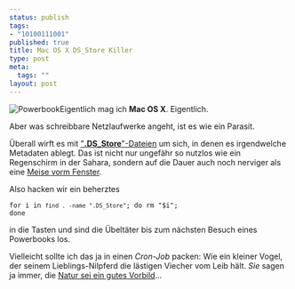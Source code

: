 ```yaml
--- 
status: publish
tags: 
- "10100111001"
published: true
title: Mac OS X DS_Store Killer
type: post
meta: 
  tags: ""
layout: post
---
```

<img src='http://fredericiana.de/uploads/050705powerbook.jpg' alt='Powerbook' class="alignright" />Eigentlich mag ich <strong>Mac OS X</strong>. Eigentlich.

Aber was schreibbare Netzlaufwerke angeht, ist es wie ein Parasit.

Überall wirft es mit <a href="http://www.macromedia.com/cfusion/knowledgebase/index.cfm?id=tn_16831">"<strong>.DS_Store</strong>"-Dateien</a> um sich, in denen es irgendwelche Metadaten ablegt. Das ist nicht nur ungefähr so nutzlos wie ein Regenschirm in der Sahara, sondern auf die Dauer auch noch nerviger als eine <a href="http://www.nmz.de/nmz/2003/02/pop-regensburg.shtml">Meise vorm Fenster</a>.

Also hacken wir ein beherztes

<code>for i in `find . -name ".DS_Store"`; do rm "$i"; done</code>

in die Tasten und sind die Übeltäter bis zum nächsten Besuch eines Powerbooks los.

Vielleicht sollte ich das ja in einen <em>Cron-Job</em> packen: Wie ein kleiner Vogel, der seinem Lieblings-Nilpferd die lästigen Viecher vom Leib hält. <em>Sie</em> sagen ja immer, die <a href="http://de.wikipedia.org/wiki/Bionik">Natur sei ein gutes Vorbild</a>...
